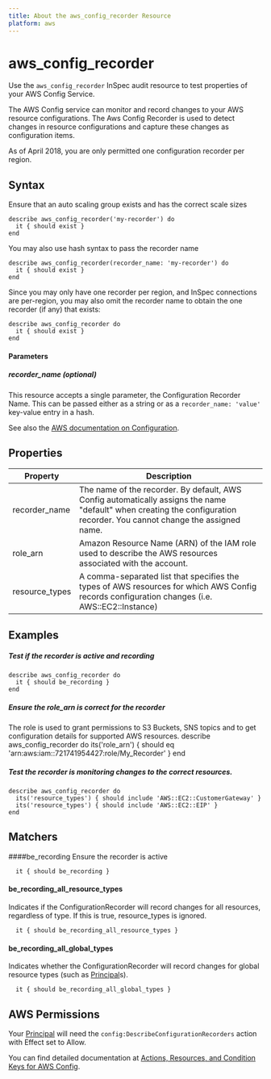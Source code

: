 ```yaml
---
title: About the aws_config_recorder Resource
platform: aws
---
```


# aws\_config\_recorder

Use the `aws_config_recorder` InSpec audit resource to test properties of your AWS Config Service.

The AWS Config service can monitor and record changes to your AWS resource configurations.  The Aws Config Recorder is used to detect changes in resource configurations and capture these changes as configuration items.

As of April 2018, you are only permitted one configuration recorder per region.

## Syntax

Ensure that an auto scaling group exists and has the correct scale sizes

    describe aws_config_recorder('my-recorder') do
      it { should exist }
    end

You may also use hash syntax to pass the recorder name

    describe aws_config_recorder(recorder_name: 'my-recorder') do
      it { should exist }
    end
    
Since you may only have one recorder per region, and InSpec connections are per-region, you may also omit the recorder name to obtain the one recorder (if any) that exists:
    
    describe aws_config_recorder do
      it { should exist }
    end
    
#### Parameters

##### recorder_name _(optional)_

This resource accepts a single parameter, the Configuration Recorder Name. 
This can be passed either as a string or as a `recorder_name: 'value'` key-value entry in a hash.

See also the [AWS documentation on Configuration](https://docs.aws.amazon.com/config/latest/developerguide/aws-config-landing-page.html).


## Properties

|Property       | Description|
| ---           | --- |
|recorder_name  | The name of the recorder. By default, AWS Config automatically assigns the name "default" when creating the configuration recorder. You cannot change the assigned name.  |
|role_arn       | Amazon Resource Name (ARN) of the IAM role used to describe the AWS resources associated with the account.  |
|resource_types | A comma-separated list that specifies the types of AWS resources for which AWS Config records configuration changes (i.e. AWS::EC2::Instance)  |

## Examples

##### Test if the recorder is active and recording
    describe aws_config_recorder do
      it { should be_recording }
    end

##### Ensure the role_arn is correct for the recorder
The role is used to grant permissions to S3 Buckets, SNS topics and to get configuration details for supported AWS resources.
    describe aws_config_recorder do
      its('role_arn') { should eq 'arn:aws:iam::721741954427:role/My_Recorder' }
    end

##### Test the recorder is monitoring changes to the correct resources.
    describe aws_config_recorder do
      its('resource_types') { should include 'AWS::EC2::CustomerGateway' }
      its('resource_types') { should include 'AWS::EC2::EIP' }
    end

## Matchers

####be\_recording
Ensure the recorder is active

      it { should be_recording }

#### be\_recording\_all\_resource\_types
Indicates if the ConfigurationRecorder will record changes for all resources, regardless of type. If this is true, resource_types is ignored.

      it { should be_recording_all_resource_types }

#### be\_recording\_all\_global\_types
Indicates whether the ConfigurationRecorder will record changes for global resource types (such as [Principal](https://docs.aws.amazon.com/IAM/latest/UserGuide/intro-structure.html#intro-structure-principal)s).

      it { should be_recording_all_global_types }

## AWS Permissions

Your [Principal](https://docs.aws.amazon.com/IAM/latest/UserGuide/intro-structure.html#intro-structure-principal) will need the `config:DescribeConfigurationRecorders` action with Effect set to Allow.

You can find detailed documentation at [Actions, Resources, and Condition Keys for AWS Config](https://docs.aws.amazon.com/IAM/latest/UserGuide/list_awsconfig.html).
